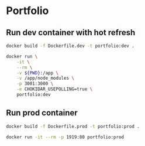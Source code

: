 # Portfolio

## Run dev container with hot refresh
```bash
docker build -f Dockerfile.dev -t portfolio:dev .
```


```bash
docker run \
    -it \
    --rm \
    -v ${PWD}:/app \
    -v /app/node_modules \
    -p 3001:3000 \
    -e CHOKIDAR_USEPOLLING=true \
    portfolio:dev
```

## Run prod container

```bash
docker build -f Dockerfile.prod -t portfolio:prod .
```

```bash
docker run -it --rm -p 1919:80 portfolio:prod
```
